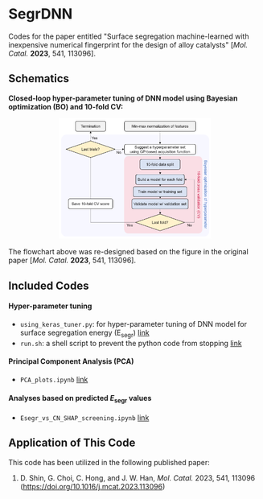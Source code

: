 # SegrDNN
Codes for the paper entitled "Surface segregation machine-learned with inexpensive numerical fingerprint for the design of alloy catalysts" [*Mol. Catal.* **2023**, 541, 113096]. 

## Schematics

**Closed-loop hyper-parameter tuning of DNN model using Bayesian optimization (BO) and 10-fold CV:**

<p align="center">
	<img src="imgs/figure2a.png" alt="figure1" width="60%" height="60%"/>
</p>

The flowchart above was re-designed based on the figure in the original paper [*Mol. Catal.* **2023**, 541, 113096]. 

## Included Codes

####  Hyper-parameter tuning

- `using_keras_tuner.py`: for hyper-parameter tuning of DNN model for surface segregation energy (E<sub>segr</sub>) [link](https://github.com/dongjae-shin/SegrDNN/blob/main/codes/using_keras_tuner.py)
- `run.sh`: a shell script to prevent the python code from stopping [link](https://github.com/dongjae-shin/SegrDNN/blob/main/codes/run.sh)

#### Principal Component Analysis (PCA)

- `PCA_plots.ipynb` [link](https://github.com/dongjae-shin/SegrDNN/blob/main/codes/PCA_plots.ipynb)

#### Analyses based on predicted *E*<sub>segr</sub> values

- `Esegr_vs_CN_SHAP_screening.ipynb` [link](https://github.com/dongjae-shin/SegrDNN/blob/main/codes/Esegr_vs_CN_SHAP_screening.ipynb)

## Application of This Code

This code has been utilized in the following published paper:
1. D. Shin, G. Choi, C. Hong, and J. W. Han, *Mol. Catal.* 2023, 541, 113096 (https://doi.org/10.1016/j.mcat.2023.113096)
